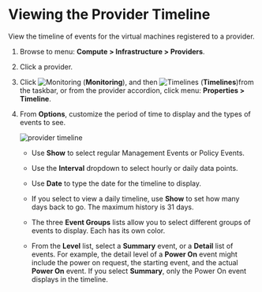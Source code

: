 # Viewing the Provider Timeline

View the timeline of events for the virtual machines registered to a
provider.

1.  Browse to menu: **Compute > Infrastructure > Providers**.

2.  Click a provider.

3.  Click ![Monitoring](../images/1994.png) (**Monitoring**), and then
    ![Timelines](../images/1995.png) (**Timelines**)from the taskbar, or
    from the provider accordion, click menu: **Properties > Timeline**.

4.  From **Options**, customize the period of time to display and the
    types of events to see.

    ![provider timeline](../images/provider-timeline.png)

      - Use **Show** to select regular Management Events or Policy
        Events.

      - Use the **Interval** dropdown to select hourly or daily data
        points.

      - Use **Date** to type the date for the timeline to display.

      - If you select to view a daily timeline, use **Show** to set how
        many days back to go. The maximum history is 31 days.

      - The three **Event Groups** lists allow you to select different
        groups of events to display. Each has its own color.

      - From the **Level** list, select a **Summary** event, or a
        **Detail** list of events. For example, the detail level of a
        **Power On** event might include the power on request, the
        starting event, and the actual **Power On** event. If you select
        **Summary**, only the Power On event displays in the timeline.
